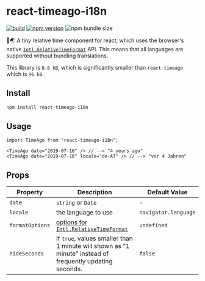 # react-timeago-i18n

[![build](https://github.com/k-yle/react-timeago-i18n/actions/workflows/ci.yml/badge.svg)](https://github.com/k-yle/react-timeago-i18n/actions/workflows/ci.yml)
[![npm version](https://badge.fury.io/js/react-timeago-i18n.svg)](https://badge.fury.io/js/react-timeago-i18n)
![npm bundle size](https://img.shields.io/bundlephobia/minzip/react-timeago-i18n)

📅🌏 A tiny relative time component for react, which uses the browser's native [`Intl.RelativeTimeFormat`](https://developer.mozilla.org/en-US/docs/Web/JavaScript/Reference/Global_Objects/Intl/RelativeTimeFormat) API.
This means that all languages are supported without bundling translations.

This library is `0.8 kB`, which is significantly smaller than `react-timeago` which is `96 kB`.

## Install

```sh
npm install react-timeago-i18n
```

## Usage

```tsx
import TimeAgo from "react-timeago-i18n";

<TimeAgo date="2019-07-16" /> // --> "4 years ago"
<TimeAgo date="2019-07-16" locale="de-AT" /> // --> "vor 4 Jahren"
```

## Props

| Property        | Description                                                                                                                                                          | Default Value        |
| --------------- | -------------------------------------------------------------------------------------------------------------------------------------------------------------------- | -------------------- |
| `date`          | `string` or `Date`                                                                                                                                                   | -                    |
| `locale`        | the language to use                                                                                                                                                  | `navigator.language` |
| `formatOptions` | [options for `Intl.RelativeTimeFormat`](https://developer.mozilla.org/en-US/docs/Web/JavaScript/Reference/Global_Objects/Intl/RelativeTimeFormat#basic_format_usage) | `undefined`          |
| `hideSeconds`   | If `true`, values smaller than 1 minute will shown as "1 minute" instead of frequently updating seconds.                                                             | `false`              |

